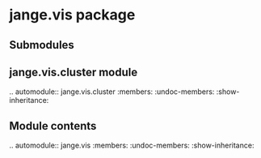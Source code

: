 jange.vis package
=================

Submodules
----------

jange.vis.cluster module
------------------------

.. automodule:: jange.vis.cluster
   :members:
   :undoc-members:
   :show-inheritance:


Module contents
---------------

.. automodule:: jange.vis
   :members:
   :undoc-members:
   :show-inheritance:
